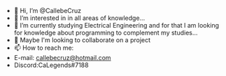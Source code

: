 - 👋 Hi, I’m @CallebeCruz
- 👀 I’m interested in in all areas of knowledge...
- 🌱 I’m currently studying Electrical Engineering and for that I am looking for knowledge about programming to complement my studies...
- 💞️ Maybe I'm looking to collaborate on a project
- 📫 How to reach me: 
- E-mail: callebecruz@hotmail.com 
- Discord:CaLegends#7188

<!---
CallebeCruz/CallebeCruz is a ✨ special ✨ repository because its `README.md` (this file) appears on your GitHub profile.
You can click the Preview link to take a look at your changes.
--->

